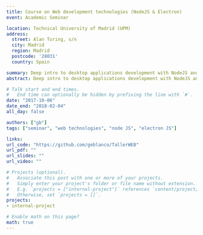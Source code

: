 ```yaml
---
title: Course on Web development technologies (NodeJS & Electron)
event: Academic Seminar

location: Technical University of Madrid (UPM)
address:
  street: Alan Turing, s/n
  city: Madrid
  region: Madrid
  postcode: '28031'
  country: Spain

summary: Deep intro to desktop applications development with NodeJS and Electron.
abstract: Deep intro to desktop applications development with NodeJS and Electron. Several demos were developed from scratch. 1 ECTS was given for assistance.

# Talk start and end times.
#   End time can optionally be hidden by prefixing the line with `#`.
date: "2017-10-06"
date_end: "2018-02-04"
all_day: false

authors: ["gb"]
tags: ["seminar", "web technologies", "node JS", "electron JS"]

links:
url_code: "https://github.com/geblanco/TallerWEB"
url_pdf: ""
url_slides: ""
url_video: ""

# Projects (optional).
#   Associate this post with one or more of your projects.
#   Simply enter your project's folder or file name without extension.
#   E.g. `projects = ["internal-project"]` references `content/project/deep-learning/index.md`.
#   Otherwise, set `projects = []`.
projects:
- internal-project

# Enable math on this page?
math: true
---
```

